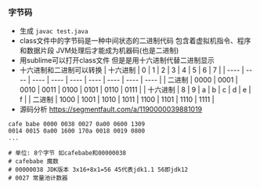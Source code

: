 ### 字节码
  * 生成 `javac test.java`
  * class文件中的字节码是一种中间状态的二进制代码 包含着虚拟机指令、程序和数据片段 JVM处理后才能成为机器码(也是二进制)
  * 用sublime可以打开class文件 但是是用十六进制代替二进制显示
  * 十六进制和二进制可以转换
  | 十六进制 | 0 | 1 | 2 | 3 | 4 | 5 | 6 | 7 |
  | ---- | ---- | ---- | ---- | ---- | ---- | ---- | ---- | ---- |
  | 二进制   | 0000 | 0001 | 0010 | 0011 | 0100 | 0101 | 0110 | 0111 |
  | 十六进制 | 8 | 9 | a | b | c | d | e | f |
  | 二进制   | 1000 | 1001 | 1010 | 1011 | 1100 | 1101 | 1110 | 1111 |
  * 源码分析 https://segmentfault.com/a/1190000039881019
  ```
  cafe babe 0000 0038 0027 0a00 0600 1309
  0014 0015 0a00 1600 170a 0018 0019 0800
  ...

  # 单位: 8个字节 如cafebabe和00000038
  # cafebabe 魔数
  # 00000038 JDK版本 3x16+8x1=56 45代表jdk1.1 56即jdk12
  # 0027 常量池计数器

  ```
